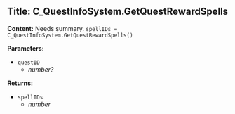 ## Title: C_QuestInfoSystem.GetQuestRewardSpells

**Content:**
Needs summary.
`spellIDs = C_QuestInfoSystem.GetQuestRewardSpells()`

**Parameters:**
- `questID`
  - *number?*

**Returns:**
- `spellIDs`
  - *number*